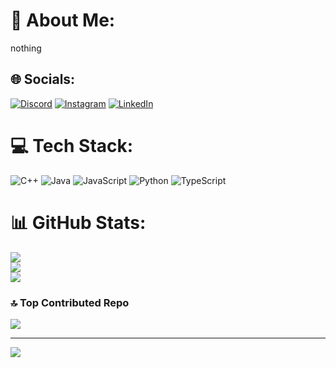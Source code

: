 # 💫 About Me:
nothing<br>


## 🌐 Socials:
[![Discord](https://img.shields.io/badge/Discord-%237289DA.svg?logo=discord&logoColor=white)](https://discord.gg/<....>) [![Instagram](https://img.shields.io/badge/Instagram-%23E4405F.svg?logo=Instagram&logoColor=white)](https://instagram.com/<....>) [![LinkedIn](https://img.shields.io/badge/LinkedIn-%230077B5.svg?logo=linkedin&logoColor=white)](https://linkedin.com/in/<....>) 

# 💻 Tech Stack:
![C++](https://img.shields.io/badge/c++-%2300599C.svg?style=for-the-badge&logo=c%2B%2B&logoColor=white) ![Java](https://img.shields.io/badge/java-%23ED8B00.svg?style=for-the-badge&logo=openjdk&logoColor=white) ![JavaScript](https://img.shields.io/badge/javascript-%23323330.svg?style=for-the-badge&logo=javascript&logoColor=%23F7DF1E) ![Python](https://img.shields.io/badge/python-3670A0?style=for-the-badge&logo=python&logoColor=ffdd54) ![TypeScript](https://img.shields.io/badge/typescript-%23007ACC.svg?style=for-the-badge&logo=typescript&logoColor=white)
# 📊 GitHub Stats:
![](https://github-readme-stats.vercel.app/api?username=AlvaroTapia0&theme=dark&hide_border=false&include_all_commits=true&count_private=false)<br/>
![](https://nirzak-streak-stats.vercel.app/?user=AlvaroTapia0&theme=dark&hide_border=false)<br/>
![](https://github-readme-stats.vercel.app/api/top-langs/?username=AlvaroTapia0&theme=dark&hide_border=false&include_all_commits=true&count_private=false&layout=compact)

### 🔝 Top Contributed Repo
![](https://github-contributor-stats.vercel.app/api?username=AlvaroTapia0&limit=5&theme=dark&combine_all_yearly_contributions=true)

---
[![](https://visitcount.itsvg.in/api?id=AlvaroTapia0&icon=0&color=2)](https://visitcount.itsvg.in)

<!-- Proudly created with GPRM ( https://gprm.itsvg.in ) -->
